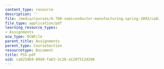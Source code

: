 ```yaml
---
content_type: resource
description: ''
file: /media/courses/6-780-semiconductor-manufacturing-spring-2003/ca6254b989ddfa633c28a120f512d288_PS5.pdf
file_type: application/pdf
learning_resource_types:
- Assignments
ocw_type: OCWFile
parent_title: Assignments
parent_type: CourseSection
resourcetype: Document
title: PS5.pdf
uid: ca6254b9-89dd-fa63-3c28-a120f512d288
---
```

